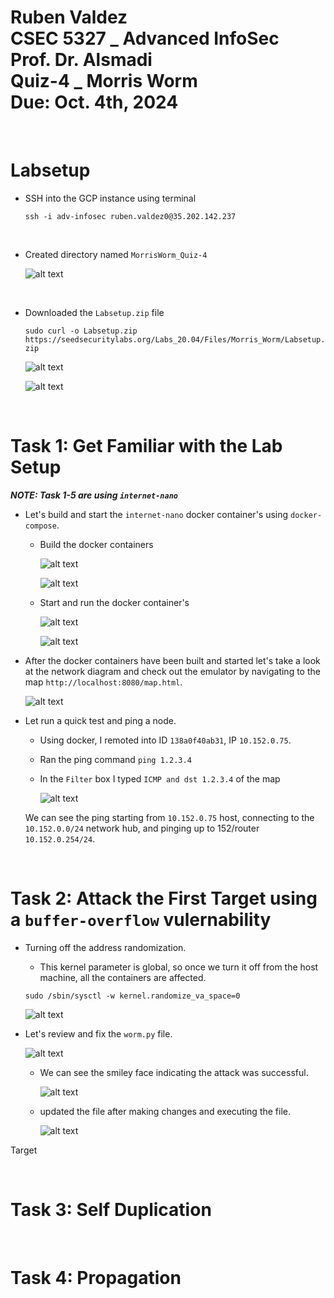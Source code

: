 Ruben Valdez <br>
CSEC 5327 _ Advanced InfoSec <br>
Prof. Dr. Alsmadi <br>
Quiz-4 _ Morris Worm <br>
Due: Oct. 4th, 2024 <br>
===

<br>

# Labsetup

- SSH into the GCP instance using terminal

    `ssh -i adv-infosec ruben.valdez0@35.202.142.237`   

    <br>

- Created directory named `MorrisWorm_Quiz-4`

    ![alt text](<Screenshot 2024-10-02 at 8.10.26 AM.png>)

    <br>

- Downloaded the `Labsetup.zip` file

    `sudo curl -o Labsetup.zip https://seedsecuritylabs.org/Labs_20.04/Files/Morris_Worm/Labsetup.zip`

    ![alt text](<Screenshot 2024-10-02 at 8.26.13 AM.png>)  
    
    ![alt text](<Screenshot 2024-10-02 at 8.26.47 AM.png>)  
    
    <br>

# Task 1: Get Familiar with the Lab Setup
***NOTE: Task 1-5 are using `internet-nano`***  <br>


- Let's build and start the `internet-nano` docker container's using `docker-compose`.

    - Build the docker containers

        ![alt text](<Screenshot 2024-10-02 at 12.51.31 PM.png>)

        ![alt text](<Screenshot 2024-10-02 at 12.51.51 PM.png>)

    - Start and run the docker container's

        ![alt text](<Screenshot 2024-10-02 at 12.58.03 PM.png>)

        ![alt text](<Screenshot 2024-10-02 at 12.58.32 PM.png>)

- After the docker containers have been built and started let's take a look at the network diagram and check out the emulator by navigating to the map `http://localhost:8080/map.html`.

    ![alt text](<Screenshot 2024-10-02 at 1.08.25 PM.png>)


- Let run a quick test and ping a node.

    - Using docker, I remoted into ID `138a0f40ab31`, IP `10.152.0.75`.

    - Ran the ping command `ping 1.2.3.4` 

    - In the `Filter` box I typed `ICMP and dst 1.2.3.4` of the map

        ![alt text](<Screenshot 2024-10-02 at 1.32.13 PM.png>)

    We can see the ping starting from `10.152.0.75` host, connecting to the `10.152.0.0/24` network hub, and pinging up to 152/router `10.152.0.254/24`.


<br>

# Task 2: Attack the First Target using a `buffer-overflow` vulernability

- Turning off the address randomization. 
    
    - This kernel parameter is global, so once we turn it off from the host machine, all the containers are affected.
    
    `sudo /sbin/sysctl -w kernel.randomize_va_space=0`

    ![alt text](<Screenshot 2024-10-06 at 9.26.51 PM.png>)

- Let's review and fix the `worm.py` file.


    ![alt text](<Screenshot 2024-10-06 at 8.45.04 PM.png>)

    - We can see the smiley face indicating the attack was successful.

        ![alt text](<Screenshot 2024-10-06 at 8.45.34 PM.png>)

    - updated the file after making changes and executing the file. 
    
        ![alt text](<Screenshot 2024-10-06 at 8.46.47 PM.png>)



Target






<br>

# Task 3: Self Duplication



<br>

# Task 4: Propagation




